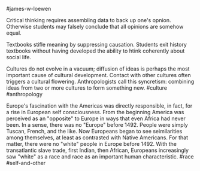 #james-w-loewen

Critical thinking requires assembling data to back up one's opnion. Otherwise students may falsely conclude that all opinions are somehow equal.

Textbooks stifle meaning by suppressing causation. Students exit history textbooks without having developed the ability to htink coherently about social life.

Cultures do not evolve in a vacuum; diffusion of ideas is perhaps the most important cause of cultural development. Contact with other cultures often triggers a cultural flowering. Anthropologists call this syncretism: combining ideas from two or more cultures to form something new.
#culture #anthropology 

Europe's fascination with the Americas was directly responsible, in fact, for a rise in European self consciousness. From the beginning America was perceived as an "opposite" to Europe in ways that even Africa had never been. In a sense, there was no "Europe" before 1492. People were simply Tuscan, French, and the like. Now Europeans began to see seimilarities among themselves, at least as contrasted with Native Americans. For that matter, there were no "white" people in Europe before 1492. With the transatlantic slave trade, first Indian, then African, Europeans increasingly saw "white" as a race and race as an important human characteristic.
#race #self-and-other 

